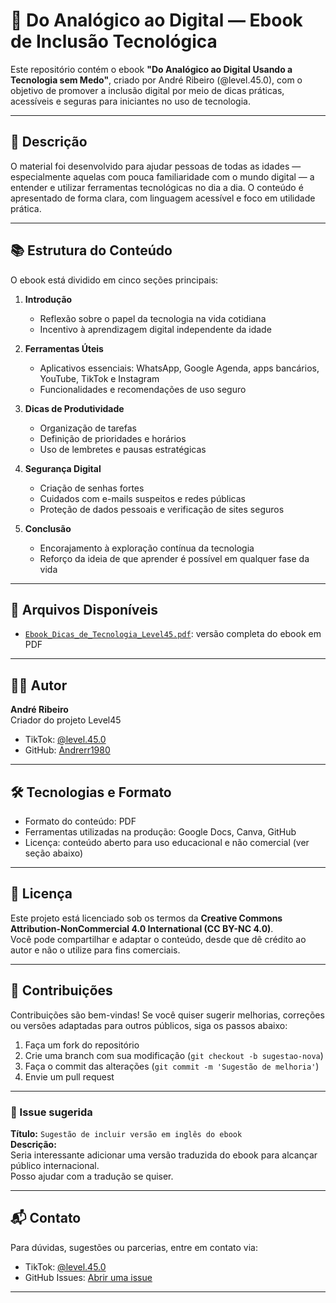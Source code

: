 # 📘 Do Analógico ao Digital — Ebook de Inclusão Tecnológica

Este repositório contém o ebook **"Do Analógico ao Digital Usando a Tecnologia sem Medo"**, criado por André Ribeiro (@level.45.0), com o objetivo de promover a inclusão digital por meio de dicas práticas, acessíveis e seguras para iniciantes no uso de tecnologia.

---

## 📄 Descrição

O material foi desenvolvido para ajudar pessoas de todas as idades — especialmente aquelas com pouca familiaridade com o mundo digital — a entender e utilizar ferramentas tecnológicas no dia a dia. O conteúdo é apresentado de forma clara, com linguagem acessível e foco em utilidade prática.

---

## 📚 Estrutura do Conteúdo

O ebook está dividido em cinco seções principais:

1. **Introdução**  
   - Reflexão sobre o papel da tecnologia na vida cotidiana  
   - Incentivo à aprendizagem digital independente da idade

2. **Ferramentas Úteis**  
   - Aplicativos essenciais: WhatsApp, Google Agenda, apps bancários, YouTube, TikTok e Instagram  
   - Funcionalidades e recomendações de uso seguro

3. **Dicas de Produtividade**  
   - Organização de tarefas  
   - Definição de prioridades e horários  
   - Uso de lembretes e pausas estratégicas

4. **Segurança Digital**  
   - Criação de senhas fortes  
   - Cuidados com e-mails suspeitos e redes públicas  
   - Proteção de dados pessoais e verificação de sites seguros

5. **Conclusão**  
   - Encorajamento à exploração contínua da tecnologia  
   - Reforço da ideia de que aprender é possível em qualquer fase da vida

---

## 📎 Arquivos Disponíveis

- [`Ebook_Dicas_de_Tecnologia_Level45.pdf`](Ebook_Dicas_de_Tecnologia_Level45.pdf): versão completa do ebook em PDF

---

## 🧑‍💻 Autor

**André Ribeiro**  
Criador do projeto Level45  
- TikTok: [@level.45.0](https://www.tiktok.com/@level.45.0)  
- GitHub: [Andrerr1980](https://github.com/Andrerr1980)

---

## 🛠️ Tecnologias e Formato

- Formato do conteúdo: PDF
- Ferramentas utilizadas na produção: Google Docs, Canva, GitHub
- Licença: conteúdo aberto para uso educacional e não comercial (ver seção abaixo)

---

## 📜 Licença

Este projeto está licenciado sob os termos da **Creative Commons Attribution-NonCommercial 4.0 International (CC BY-NC 4.0)**.  
Você pode compartilhar e adaptar o conteúdo, desde que dê crédito ao autor e não o utilize para fins comerciais.

---

## 🤝 Contribuições

Contribuições são bem-vindas! Se você quiser sugerir melhorias, correções ou versões adaptadas para outros públicos, siga os passos abaixo:

1. Faça um fork do repositório
2. Crie uma branch com sua modificação (`git checkout -b sugestao-nova`)
3. Faça o commit das alterações (`git commit -m 'Sugestão de melhoria'`)
4. Envie um pull request

---

### 📌 Issue sugerida

**Título:** `Sugestão de incluir versão em inglês do ebook`  
**Descrição:**  
Seria interessante adicionar uma versão traduzida do ebook para alcançar público internacional.  
Posso ajudar com a tradução se quiser.

---

## 📬 Contato

Para dúvidas, sugestões ou parcerias, entre em contato via:

- TikTok: [@level.45.0](https://www.tiktok.com/@level.45.0)
- GitHub Issues: [Abrir uma issue](https://github.com/Andrerr1980/ebook-tecnologia-level45/issues)

---
